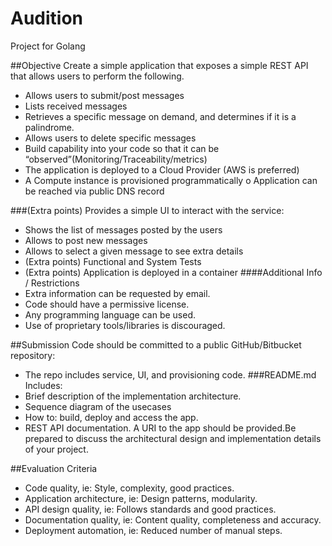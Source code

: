 # Audition
Project for Golang

##Objective
Create a simple application that exposes a simple REST API that allows users to perform the following.
* Allows users to submit/post messages
* Lists received messages
* Retrieves a specific message on demand, and determines if it is a palindrome.
* Allows users to delete specific messages
* Build capability into your code so that it can be “observed”(Monitoring/Traceability/metrics)
* The application is deployed to a Cloud Provider (AWS is preferred)
* A Compute instance is provisioned programmatically o Application can be reached via public DNS record
 

###(Extra points) Provides a simple UI to interact with the service:
- Shows the list of messages posted by the users
- Allows to post new messages
- Allows to select a given message to see extra details
- (Extra points) Functional and System Tests
- (Extra points) Application is deployed in a container
####Additional Info / Restrictions
- Extra information can be requested by email.
- Code should have a permissive license.
- Any programming language can be used.
- Use of proprietary tools/libraries is discouraged.


##Submission
Code should be committed to a public GitHub/Bitbucket repository:
- The repo includes service, UI, and provisioning code.
###README.md Includes:
- Brief description of the implementation architecture. 
- Sequence diagram of the usecases
- How to: build, deploy and access the app.
- REST API documentation.
A URI to the app should be provided.Be prepared to discuss the architectural design and implementation details of your
project.

##Evaluation Criteria
- Code quality, ie: Style, complexity, good practices.
- Application architecture, ie: Design patterns, modularity.
- API design quality, ie: Follows standards and good practices.
- Documentation quality, ie: Content quality, completeness and accuracy.
- Deployment automation, ie: Reduced number of manual steps.